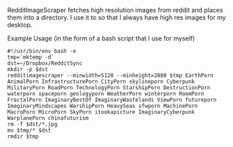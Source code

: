 RedditImageScraper fetches high resolution images from reddit and places them into a directory.  I use it to so that I always have high res images for my desktop.

Example Usage (in the form of a bash script that I use for myself)

```
#!/usr/bin/env bash -e
tmp=`mktemp -d`
dst=~/Dropbox/RedditSync
mkdir -p $dst
redditimagescraper --minwidth=5120 --minheight=2880 $tmp EarthPorn AnimalPorn InfrastructurePorn CityPorn skylineporn Cyberpunk MilitaryPorn RoadPorn TechnologyPorn StarshipPorn DestructionPorn waterporn spaceporn geologyporn WeatherPorn winterporn RoomPorn FractalPorn ImaginaryBestOf ImaginaryWastelands ViewPorn futureporn ImaginaryMindscapes WarshipPorn HeavySeas sfwporn MachinePorn MacroPorn MicroPorn SkyPorn itookapicture ImaginaryCyberpunk WarplanePorn chinafuturism
rm -f $dst/*.jpg
mv $tmp/* $dst
rmdir $tmp
```
